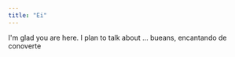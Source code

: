 ```yaml
---
title: "Ei"
---
```


I'm glad you are here. I plan to talk about ...
bueans, encantando de conoverte
